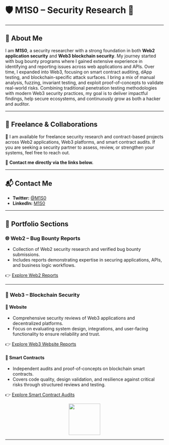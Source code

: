 
# 🛡️ M1S0 – Security Research 👾

---

## 👤 About Me  
I am **M1S0**, a security researcher with a strong foundation in both **Web2 application security** and **Web3 blockchain security**. My journey started with bug bounty programs where I gained extensive experience in identifying and reporting issues across web applications and APIs. Over time, I expanded into Web3, focusing on smart contract auditing, dApp testing, and blockchain-specific attack surfaces. I bring a mix of manual analysis, fuzzing, invariant testing, and exploit proof-of-concepts to validate real-world risks. Combining traditional penetration testing methodologies with modern Web3 security practices, my goal is to deliver impactful findings, help secure ecosystems, and continuously grow as both a hacker and auditor.  

---

## 💼 Freelance & Collaborations  
🚀 I am available for freelance security research and contract-based projects across Web2 applications, Web3 platforms, and smart contract audits. If you are seeking a security partner to assess, review, or strengthen your systems, feel free to reach out.

📧 **Contact me directly via the links below.**

---

## 📬 Contact Me  
- **Twitter:** [@M1S0](https://x.com/UnknownMnz)  
- **LinkedIn:** [M1S0](https://www.linkedin.com/in/m1s0/)  

---

## 📂 Portfolio Sections  

### 🌐 Web2 – Bug Bounty Reports
- Collection of Web2 security research and verified bug bounty submissions.
- Includes reports demonstrating expertise in securing applications, APIs, and business logic workflows.

👉 [Explore Web2 Reports](./Web2/)  

---

### 🔗 Web3 – Blockchain Security  

#### 📌 Website  
- Comprehensive security reviews of Web3 applications and decentralized platforms.
- Focus on evaluating system design, integrations, and user-facing functionality to ensure reliability and trust.

👉 [Explore Web3 Website Reports](./Web3/Website/)  

#### 📌 Smart Contracts  
- Independent audits and proof-of-concepts on blockchain smart contracts.
- Covers code quality, design validation, and resilience against critical risks through structured reviews and testing.

👉 [Explore Smart Contract Audits](./Web3/SmartContracts/)  

<p align="center">
  <img src="https://media.giphy.com/media/1ynCEtlgMPAeNAqdnu/giphy.gif" width="100" />
</p>

---
